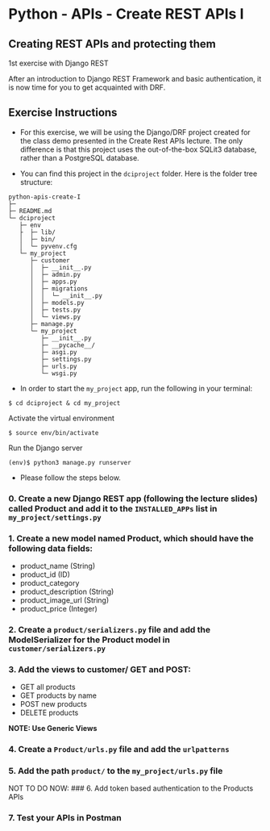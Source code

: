 # Python - APIs - Create REST APIs I

## Creating REST APIs and protecting them

1st exercise with Django REST

After an introduction to Django REST Framework and basic authentication, it is now time for you to get acquainted with DRF.

## Exercise Instructions

- For this exercise, we will be using the Django/DRF project created for the class demo presented in the Create Rest APIs lecture. The only difference is that this project uses the out-of-the-box SQLit3 database, rather than a PostgreSQL database. 

- You can find this project in the ```dciproject``` folder. 
Here is the folder tree structure:
```
python-apis-create-I
├─ 
├─ README.md
└─ dciproject
   ├─ env
   ├  ├─ lib/
   │  ├─ bin/
   │  └─ pyvenv.cfg
   └─ my_project
      ├─ customer
      │  ├─ __init__.py
      │  ├─ admin.py
      │  ├─ apps.py
      │  ├─ migrations
      │  │  └─ __init__.py
      │  ├─ models.py
      │  ├─ tests.py
      │  └─ views.py
      ├─ manage.py
      └─ my_project
         ├─ __init__.py
         ├─ __pycache__/
         ├─ asgi.py
         ├─ settings.py
         ├─ urls.py
         └─ wsgi.py

```


- In order to start the ```my_project``` app, run the following in your terminal:

````
$ cd dciproject & cd my_project
````
Activate the virtual environment 
````
$ source env/bin/activate
````
Run the Django server
````
(env)$ python3 manage.py runserver
````


- Please follow the steps below.

### 0. Create a new Django REST app (following the lecture slides) called Product and add it to the `INSTALLED_APPs` list in ```my_project/settings.py``` 

### 1. Create a new model named **Product**, which should have the following data fields:

- product_name (String)
- product_id (ID)
- product_category
- product_description (String)
- product_image_url (String)
- product_price (Integer)

### 2. Create a ```product/serializers.py``` file and add the ModelSerializer for the Product model in ```customer/serializers.py```

### 3. Add the views to customer/ GET and POST:

- GET all products
- GET products by name
- POST new products
- DELETE products 

**NOTE: Use Generic Views**

### 4. Create a ```Product/urls.py``` file and add the ```urlpatterns```

### 5. Add the path ```product/``` to the ```my_project/urls.py``` file

NOT TO DO NOW: ### 6. Add token based authentication to the Products APIs 

### 7. Test your APIs in Postman